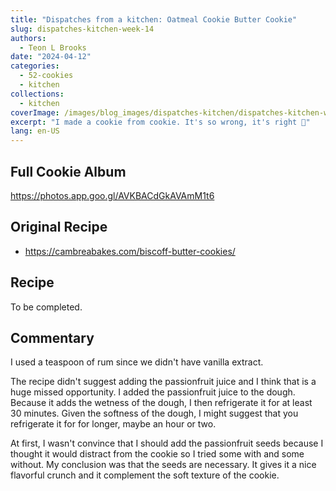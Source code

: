 ```yaml
---
title: "Dispatches from a kitchen: Oatmeal Cookie Butter Cookie"
slug: dispatches-kitchen-week-14
authors:
  - Teon L Brooks
date: "2024-04-12"
categories:
  - 52-cookies
  - kitchen
collections:
  - kitchen
coverImage: /images/blog_images/dispatches-kitchen/dispatches-kitchen-week-14.jpg
excerpt: "I made a cookie from cookie. It's so wrong, it's right 🤤"
lang: en-US
---
```

<script> import Callout from '$lib/components/Callout.svelte'; </script>

<Callout>
<h2>Full Cookie Album</h2>

<https://photos.app.goo.gl/AVKBACdGkAVAmM1t6>
</Callout>

## Original Recipe

- https://cambreabakes.com/biscoff-butter-cookies/

## Recipe

To be completed.

## Commentary

I used a teaspoon of rum since we didn't have vanilla extract.

The recipe didn't suggest adding the passionfruit juice and I think that is a huge missed opportunity. I added the passionfruit juice to the dough. Because it adds the wetness of the dough, I then refrigerate it for at least 30 minutes.
Given the softness of the dough, I might suggest that you refrigerate it for for longer, maybe an hour or two.

At first, I wasn't convince that I should add the passionfruit seeds because I thought it would distract from the cookie so I tried some with and some without. My conclusion was that the seeds are necessary. It gives it a nice flavorful crunch and it complement the soft texture of the cookie.
